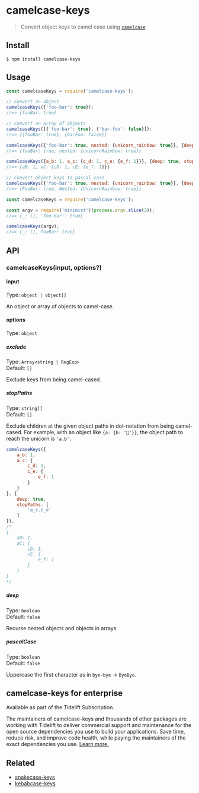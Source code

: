 # camelcase-keys

> Convert object keys to camel case using [`camelcase`](https://github.com/sindresorhus/camelcase)

## Install

```
$ npm install camelcase-keys
```

## Usage

```js
const camelcaseKeys = require('camelcase-keys');

// Convert an object
camelcaseKeys({'foo-bar': true});
//=> {fooBar: true}

// Convert an array of objects
camelcaseKeys([{'foo-bar': true}, {'bar-foo': false}]);
//=> [{fooBar: true}, {barFoo: false}]

camelcaseKeys({'foo-bar': true, nested: {unicorn_rainbow: true}}, {deep: true});
//=> {fooBar: true, nested: {unicornRainbow: true}}

camelcaseKeys({a_b: 1, a_c: {c_d: 1, c_e: {e_f: 1}}}, {deep: true, stopPaths: ['a_c.c_e']}),
//=> {aB: 1, aC: {cD: 1, cE: {e_f: 1}}}

// Convert object keys to pascal case
camelcaseKeys({'foo-bar': true, nested: {unicorn_rainbow: true}}, {deep: true, pascalCase: true});
//=> {FooBar: true, Nested: {UnicornRainbow: true}}
```

```js
const camelcaseKeys = require('camelcase-keys');

const argv = require('minimist')(process.argv.slice(2));
//=> {_: [], 'foo-bar': true}

camelcaseKeys(argv);
//=> {_: [], fooBar: true}
```

## API

### camelcaseKeys(input, options?)

#### input

Type: `object | object[]`

An object or array of objects to camel-case.

#### options

Type: `object`

##### exclude

Type: `Array<string | RegExp>`\
Default: `[]`

Exclude keys from being camel-cased.

##### stopPaths

Type: `string[]`\
Default: `[]`

Exclude children at the given object paths in dot-notation from being camel-cased. For example, with an object like `{a: {b: '🦄'}}`, the object path to reach the unicorn is `'a.b'`.

```js
camelcaseKeys({
	a_b: 1,
	a_c: {
		c_d: 1,
		c_e: {
			e_f: 1
		}
	}
}, {
	deep: true,
	stopPaths: [
		'a_c.c_e'
	]
}),
/*
{
	aB: 1,
	aC: {
		cD: 1,
		cE: {
			e_f: 1
		}
	}
}
*/
```

##### deep

Type: `boolean`\
Default: `false`

Recurse nested objects and objects in arrays.

##### pascalCase

Type: `boolean`\
Default: `false`

Uppercase the first character as in `bye-bye` → `ByeBye`.

## camelcase-keys for enterprise

Available as part of the Tidelift Subscription.

The maintainers of camelcase-keys and thousands of other packages are working with Tidelift to deliver commercial support and maintenance for the open source dependencies you use to build your applications. Save time, reduce risk, and improve code health, while paying the maintainers of the exact dependencies you use. [Learn more.](https://tidelift.com/subscription/pkg/npm-camelcase-keys?utm_source=npm-camelcase-keys&utm_medium=referral&utm_campaign=enterprise&utm_term=repo)

## Related

- [snakecase-keys](https://github.com/bendrucker/snakecase-keys)
- [kebabcase-keys](https://github.com/mattiloh/kebabcase-keys)

